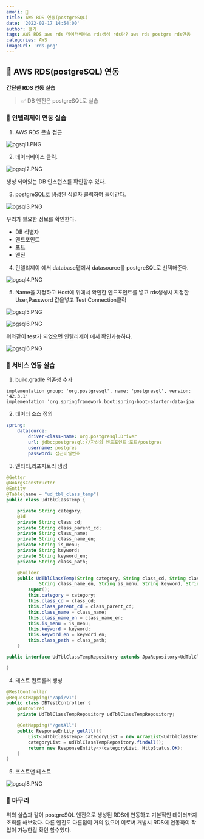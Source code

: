 ```yaml
---
emoji: 🎈
title: AWS RDS 연동(postgreSQL)
date: '2022-02-17 14:54:00'
author: 쩡기
tags: AWS RDS aws rds 데이터베이스 rds생성 rds란? aws rds postgre rds연동
categories: AWS
imageUrl: 'rds.png'
---
```


## 📌 AWS RDS(postgreSQL) 연동

**간단한 RDS 연동 실습**

> ✅ DB 엔진은 postgreSQL로 실습

### 🎰 인텔리제이 연동 실습

1. AWS RDS 콘솔 접근 

![pgsql1.PNG](pgsql1.PNG)

2. 데이터베이스 클릭.

![pgsql2.PNG](pgsql2.PNG)

생성 되어있는 DB 인스턴스를 확인할수 있다.

3. postgreSQL로 생성된 식별자 클릭하여 들어간다.

![pgsql3.PNG](pgsql3.PNG)

우리가 필요한 정보를 확인한다. 
- DB 식별자
- 엔드포인트
- 포트
- 엔진

4. 인텔리제이 에서 database텝에서 datasource를 postgreSQL로 선택해준다.

![pgsql4.PNG](pgsql4.PNG)

5. Name을 지정하고 Host에 위에서 확인한 엔드포인트를 넣고 rds생성시 지정한 User,Password 값을넣고 Test Connection클릭

![pgsql5.PNG](pgsql5.PNG)

![pgsql6.PNG](pgsql6.PNG)

위와같이 test가 되었으면 인텔리제이 에서 확인가능하다.

![pgsql6.PNG](pgsql7.PNG)


### 🔮 서비스 연동 실습

1. build.gradle 의존성 추가

```
implementation group: 'org.postgresql', name: 'postgresql', version: '42.3.1'
implementation 'org.springframework.boot:spring-boot-starter-data-jpa'
```

2. 데이터 소스 정의
```yml
spring:
    datasource:
        driver-class-name: org.postgresql.Driver
        url: jdbc:postgresql://자신의 엔드포인트:포트/postgres
        username: postgres
        password: 접근비밀번호
```

3. 엔티티,리포지토리 생성

```java
@Getter
@NoArgsConstructor
@Entity
@Table(name = "ud_tbl_class_temp")
public class UdTblClassTemp {

	private String category;
	@Id
	private String class_cd;
	private String class_parent_cd;
	private String class_name;
	private String class_name_en;
	private String is_menu;
	private String keyword;
	private String keyword_en;
	private String class_path;

	@Builder
	public UdTblClassTemp(String category, String class_cd, String class_parent_cd, String class_name,
			String class_name_en, String is_menu, String keyword, String keyword_en, String class_path) {
		super();
		this.category = category;
		this.class_cd = class_cd;
		this.class_parent_cd = class_parent_cd;
		this.class_name = class_name;
		this.class_name_en = class_name_en;
		this.is_menu = is_menu;
		this.keyword = keyword;
		this.keyword_en = keyword_en;
		this.class_path = class_path;
	}
```
```java
public interface UdTblClassTempRepository extends JpaRepository<UdTblClassTemp, String>{

}
```

4. 테스트 컨트롤러 생성

```java
@RestController
@RequestMapping("/api/v1")
public class DBTestController {
    @Autowired
    private UdTblClassTempRepository udTblClassTempRepository;

    @GetMapping("/getAll")
    public ResponseEntity getAll(){
        List<UdTblClassTemp> categoryList = new ArrayList<UdTblClassTemp>();
        categoryList = udTblClassTempRepository.findAll();
        return new ResponseEntity<>(categoryList, HttpStatus.OK);
    }
}
```

5. 포스트맨 테스트

![pgsql8.PNG](pgsql8.PNG)



### 🎲 마무리
위의 실습과 같이 postgreSQL 엔진으로 생성된 RDS에 연동하고 기본적인 데이터까지 조회를 해보았다.
다른 엔진도 다른점이 거의 없으며 이로써 개발시 RDS에 연동하여 작업이 가능한걸 확인 할수있다.

<br>
<br>

```toc

```
